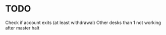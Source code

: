 # TODO

Check if account exits (at least withdrawal)
Other desks than 1 not working after master halt

